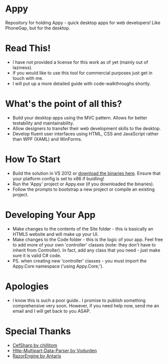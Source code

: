 Appy
====================

Repository for holding Appy - quick desktop apps for web developers! Like PhoneGap, but for the desktop.

# Read This!

* I have not provided a license for this work as of yet (mainly out of laziness).
* If you would like to use this tool for commercial purposes just get in touch with me.
* I will put up a more detailed guide with code-walkthroughs shortly.

# What's the point of all this?

* Build your desktop apps using the MVC pattern. Allows for better testability and maintainability.
* Allow designers to transfer their web development skills to the desktop.
* Develop fluent user interfaces using HTML, CSS and JavaScript rather than WPF (XAML) and WinForms.

# How To Start

* Build the solution in VS 2012 or <a href="https://www.dropbox.com/s/jiyxbtjko8smckv/Appy.0.8.2.zip" target="_blank">download the binaries here</a>. Ensure that your platform config is set to x86 if buidling!
* Run the 'Appy' project or Appy.exe (if you downloaded the binaries).
* Follow the prompts to bootstrap a new project or compile an existing project.

# Developing Your App

* Make changes to the contents of the Site folder - this is basically an HTML5 website and will make up your UI.
* Make changes to the Code folder - this is the logic of your app. Feel free to add more of your own 'controller' classes (note: they don't have to inherit from Controller). In fact, add any class that you need - just make sure it is valid C# code.
* PS. when creating new 'controller' classes - you must import the Appy.Core namespace ('using Appy.Core;').

# Apologies

* I know this is such a poor guide.. I promise to publish something comprehensive very soon. However, if you need help now, send me an email and I will get back to you ASAP.

# Special Thanks

* <a href="https://github.com/chillitom/CefSharp">CefSharp by chillitom</a>
* <a href="https://github.com/Vodurden/Http-Multipart-Data-Parser">Http-Multipart-Data-Parser by Vodurden</a>
* <a href="https://github.com/Antaris/RazorEngine">RazorEngine by Antaris</a>
